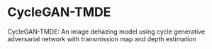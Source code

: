 # CycleGAN-TMDE
CycleGAN-TMDE: An image dehazing model using cycle generative adversarial network with transmission map and depth estimation
